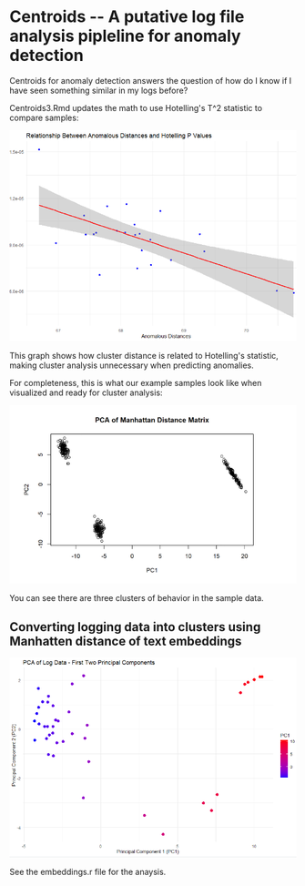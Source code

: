 # Centroids -- A putative log file analysis pipleline for anomaly detection

Centroids for anomaly detection answers the question of how do I know if I have seen something similar in my logs before?

Centroids3.Rmd updates the math to use Hotelling's T^2 statistic to compare samples:

![Hotelling's](https://raw.githubusercontent.com/subsilico/centroids/master/p-v-dist-centroids.png)

This graph shows how cluster distance is related to Hotelling's statistic, making cluster analysis unnecessary when predicting anomalies.

For completeness, this is what our example samples look like when visualized and ready for cluster analysis:

![Centroids of behavior](https://raw.githubusercontent.com/subsilico/centroids/master/centroids.png)

You can see there are three clusters of behavior in the sample data.

## Converting logging data into clusters using Manhatten distance of text embeddings

![Text embedings show lines of logging can create clustered data from which to use for anomaly detection](https://raw.githubusercontent.com/subsilico/centroids/master/logging-to-clustered-samples-using-embeddings.png)

See the embeddings.r file for the anaysis.
